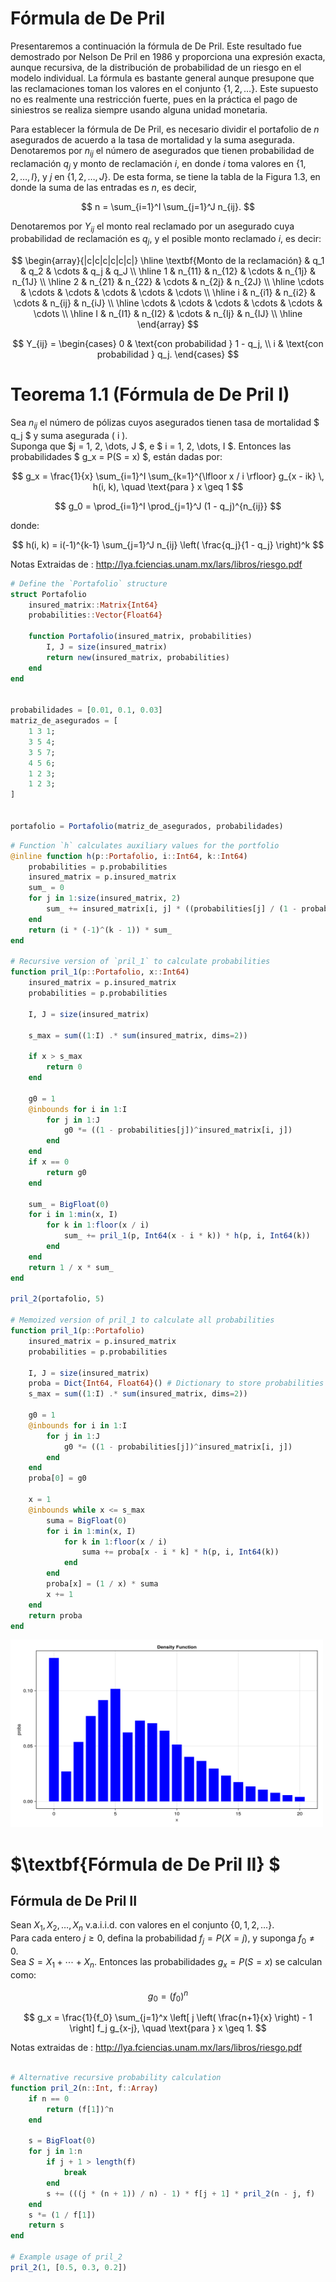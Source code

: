 # Fórmula de De Pril

Presentaremos a continuación la fórmula de De Pril. Este resultado fue demostrado por Nelson De Pril en 1986 y proporciona una expresión exacta, aunque recursiva, de la distribución de probabilidad de un riesgo en el modelo individual. La fórmula es bastante general aunque presupone que las reclamaciones toman los valores en el conjunto $\{1, 2, \dots \}$. Este supuesto no es realmente una restricción fuerte, pues en la práctica el pago de siniestros se realiza siempre usando alguna unidad monetaria.

Para establecer la fórmula de De Pril, es necesario dividir el portafolio de $n$ asegurados de acuerdo a la tasa de mortalidad y la suma asegurada. Denotaremos por $n_{ij}$ el número de asegurados que tienen probabilidad de reclamación $q_j$ y monto de reclamación $i$, en donde $i$ toma valores en $\{1, 2, \dots, I\}$, y $j$ en $\{1, 2, \dots, J\}$. De esta forma, se tiene la tabla de la Figura 1.3, en donde la suma de las entradas es $n$, es decir,

$$
n = \sum_{i=1}^I \sum_{j=1}^J n_{ij}.
$$

Denotaremos por $Y_{ij}$ el monto real reclamado por un asegurado cuya probabilidad de reclamación es $q_j$, y el posible monto reclamado $i$, es decir:

$$
\begin{array}{|c|c|c|c|c|c|}
\hline
\textbf{Monto de la reclamación} & q_1 & q_2 & \cdots & q_j & q_J \\
\hline
1 & n_{11} & n_{12} & \cdots & n_{1j} & n_{1J} \\
\hline
2 & n_{21} & n_{22} & \cdots & n_{2j} & n_{2J} \\
\hline
\cdots & \cdots & \cdots & \cdots & \cdots & \cdots \\
\hline
i & n_{i1} & n_{i2} & \cdots & n_{ij} & n_{iJ} \\
\hline
\cdots & \cdots & \cdots & \cdots & \cdots & \cdots \\
\hline
I & n_{I1} & n_{I2} & \cdots & n_{Ij} & n_{IJ} \\
\hline
\end{array}
$$




$$
Y_{ij} = \begin{cases} 
0 & \text{con probabilidad } 1 - q_j, \\
i & \text{con probabilidad } q_j.
\end{cases}
$$

# $\textbf{{Teorema 1.1 (Fórmula de De Pril I)}}$

Sea  $n_{ij}$ el número de pólizas cuyos asegurados tienen tasa de mortalidad $ q_j $ y suma asegurada \( i \).  
Suponga que $j = 1, 2, \dots, J $, e $ i = 1, 2, \dots, I $. Entonces las probabilidades $ g_x = P(S = x) $, están dadas por:

$$
g_x = \frac{1}{x} \sum_{i=1}^I \sum_{k=1}^{\lfloor x / i \rfloor} g_{x - ik} \, h(i, k), \quad \text{para } x \geq 1
$$

$$
g_0 = \prod_{i=1}^I \prod_{j=1}^J (1 - q_j)^{n_{ij}}
$$

donde:

$$
h(i, k) = i(-1)^{k-1} \sum_{j=1}^J n_{ij} \left( \frac{q_j}{1 - q_j} \right)^k
$$

Notas Extraidas de : http://lya.fciencias.unam.mx/lars/libros/riesgo.pdf


```julia
# Define the `Portafolio` structure
struct Portafolio
    insured_matrix::Matrix{Int64} 
    probabilities::Vector{Float64} 

    function Portafolio(insured_matrix, probabilities)
        I, J = size(insured_matrix)
        return new(insured_matrix, probabilities)
    end
end


probabilidades = [0.01, 0.1, 0.03]
matriz_de_asegurados = [ 
    1 3 1;
    3 5 4;
    3 5 7;
    4 5 6;
    1 2 3;
    1 2 3;
]


portafolio = Portafolio(matriz_de_asegurados, probabilidades)
```

```julia
# Function `h` calculates auxiliary values for the portfolio
@inline function h(p::Portafolio, i::Int64, k::Int64)
    probabilities = p.probabilities
    insured_matrix = p.insured_matrix
    sum_ = 0
    for j in 1:size(insured_matrix, 2)
        sum_ += insured_matrix[i, j] * ((probabilities[j] / (1 - probabilities[j]))^k)
    end
    return (i * (-1)^(k - 1)) * sum_
end

# Recursive version of `pril_1` to calculate probabilities
function pril_1(p::Portafolio, x::Int64)
    insured_matrix = p.insured_matrix
    probabilities = p.probabilities

    I, J = size(insured_matrix)

    s_max = sum((1:I) .* sum(insured_matrix, dims=2))

    if x > s_max
        return 0
    end

    g0 = 1
    @inbounds for i in 1:I
        for j in 1:J
            g0 *= ((1 - probabilities[j])^insured_matrix[i, j])
        end
    end
    if x == 0
        return g0
    end

    sum_ = BigFloat(0)
    for i in 1:min(x, I)
        for k in 1:floor(x / i)
            sum_ += pril_1(p, Int64(x - i * k)) * h(p, i, Int64(k))
        end
    end
    return 1 / x * sum_
end

pril_2(portafolio, 5)

# Memoized version of pril_1 to calculate all probabilities
function pril_1(p::Portafolio)
    insured_matrix = p.insured_matrix
    probabilities = p.probabilities

    I, J = size(insured_matrix)
    proba = Dict{Int64, Float64}() # Dictionary to store probabilities
    s_max = sum((1:I) .* sum(insured_matrix, dims=2))

    g0 = 1
    @inbounds for i in 1:I
        for j in 1:J
            g0 *= ((1 - probabilities[j])^insured_matrix[i, j])
        end
    end
    proba[0] = g0

    x = 1
    @inbounds while x <= s_max
        suma = BigFloat(0)
        for i in 1:min(x, I)
            for k in 1:floor(x / i)
                suma += proba[x - i * k] * h(p, i, Int64(k))
            end
        end
        proba[x] = (1 / x) * suma
        x += 1
    end
    return proba
end
```


<img src="plots/pril_1.png" alt="Descripción de la imagen" width="500px" height = "300px">



# $\textbf{Fórmula de De Pril II} $

## Fórmula de De Pril II

Sean $X_1, X_2, \ldots, X_n$ v.a.i.i.d. con valores en el conjunto $\{0, 1, 2, \ldots\}$.  
Para cada entero $j \geq 0$, defina la probabilidad $f_j = P(X = j)$, y suponga $f_0 \neq 0$.  
Sea $S = X_1 + \cdots + X_n$. Entonces las probabilidades $g_x = P(S = x)$ se calculan como:

$$g_0 = (f_0)^n $$

$$
g_x = \frac{1}{f_0} \sum_{j=1}^x \left[ j \left( \frac{n+1}{x} \right) - 1 \right] f_j g_{x-j}, \quad \text{para } x \geq 1.
$$

Notas extraidas de :  http://lya.fciencias.unam.mx/lars/libros/riesgo.pdf

```julia

# Alternative recursive probability calculation
function pril_2(n::Int, f::Array)
    if n == 0
        return (f[1])^n
    end

    s = BigFloat(0)
    for j in 1:n
        if j + 1 > length(f)
            break
        end
        s += (((j * (n + 1)) / n) - 1) * f[j + 1] * pril_2(n - j, f)
    end
    s *= (1 / f[1])
    return s
end

# Example usage of pril_2
pril_2(1, [0.5, 0.3, 0.2])

```